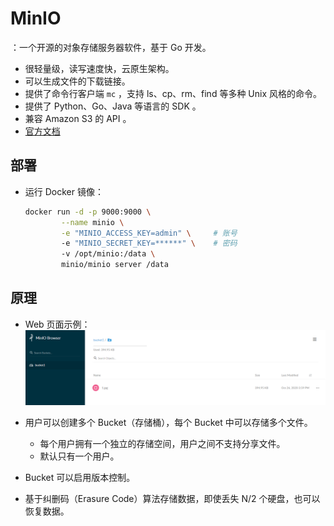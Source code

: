 # MinIO

：一个开源的对象存储服务器软件，基于 Go 开发。
- 很轻量级，读写速度快，云原生架构。
- 可以生成文件的下载链接。
- 提供了命令行客户端 `mc` ，支持 ls、cp、rm、find 等多种 Unix 风格的命令。
- 提供了 Python、Go、Java 等语言的 SDK 。
- 兼容 Amazon S3 的 API 。
- [官方文档](https://docs.min.io/docs/)

## 部署

- 运行 Docker 镜像：
  ```sh
  docker run -d -p 9000:9000 \
          --name minio \
          -e "MINIO_ACCESS_KEY=admin" \     # 账号
          -e "MINIO_SECRET_KEY=******" \    # 密码
          -v /opt/minio:/data \
          minio/minio server /data
  ```

## 原理

- Web 页面示例：
  ![](./MinIO.png)

- 用户可以创建多个 Bucket（存储桶），每个 Bucket 中可以存储多个文件。
  - 每个用户拥有一个独立的存储空间，用户之间不支持分享文件。
  - 默认只有一个用户。
- Bucket 可以启用版本控制。
- 基于纠删码（Erasure Code）算法存储数据，即使丢失 N/2 个硬盘，也可以恢复数据。

